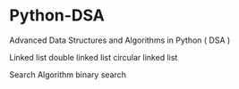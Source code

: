 # Python-DSA
Advanced Data Structures and Algorithms in Python ( DSA )

Linked list 
double linked list 
circular linked list 

Search Algorithm
binary search 
